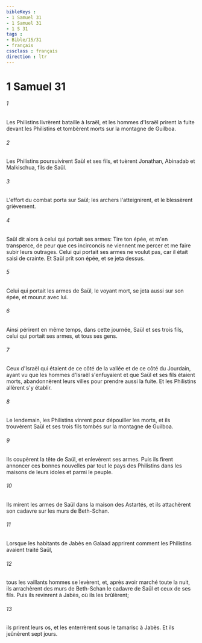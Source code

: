 ```yaml
---
bibleKeys : 
- 1 Samuel 31
- 1 Samuel 31
- 1 S 31
tags : 
- Bible/1S/31
- français
cssclass : français
direction : ltr
---
```


# 1 Samuel 31

###### 1
Les Philistins livrèrent bataille à Israël, et les hommes d'Israël prirent la fuite devant les Philistins et tombèrent morts sur la montagne de Guilboa.
###### 2
Les Philistins poursuivirent Saül et ses fils, et tuèrent Jonathan, Abinadab et Malkischua, fils de Saül.
###### 3
L'effort du combat porta sur Saül; les archers l'atteignirent, et le blessèrent grièvement.
###### 4
Saül dit alors à celui qui portait ses armes: Tire ton épée, et m'en transperce, de peur que ces incirconcis ne viennent me percer et me faire subir leurs outrages. Celui qui portait ses armes ne voulut pas, car il était saisi de crainte. Et Saül prit son épée, et se jeta dessus.
###### 5
Celui qui portait les armes de Saül, le voyant mort, se jeta aussi sur son épée, et mourut avec lui.
###### 6
Ainsi périrent en même temps, dans cette journée, Saül et ses trois fils, celui qui portait ses armes, et tous ses gens.
###### 7
Ceux d'Israël qui étaient de ce côté de la vallée et de ce côté du Jourdain, ayant vu que les hommes d'Israël s'enfuyaient et que Saül et ses fils étaient morts, abandonnèrent leurs villes pour prendre aussi la fuite. Et les Philistins allèrent s'y établir.
###### 8
Le lendemain, les Philistins vinrent pour dépouiller les morts, et ils trouvèrent Saül et ses trois fils tombés sur la montagne de Guilboa.
###### 9
Ils coupèrent la tête de Saül, et enlevèrent ses armes. Puis ils firent annoncer ces bonnes nouvelles par tout le pays des Philistins dans les maisons de leurs idoles et parmi le peuple.
###### 10
Ils mirent les armes de Saül dans la maison des Astartés, et ils attachèrent son cadavre sur les murs de Beth-Schan.
###### 11
Lorsque les habitants de Jabès en Galaad apprirent comment les Philistins avaient traité Saül,
###### 12
tous les vaillants hommes se levèrent, et, après avoir marché toute la nuit, ils arrachèrent des murs de Beth-Schan le cadavre de Saül et ceux de ses fils. Puis ils revinrent à Jabès, où ils les brûlèrent;
###### 13
ils prirent leurs os, et les enterrèrent sous le tamarisc à Jabès. Et ils jeûnèrent sept jours.
